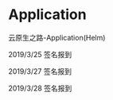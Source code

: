 # Application

云原生之路-Application(Helm)

2019/3/25       签名报到

2019/3/27       签名报到

2019/3/28      签名报到
